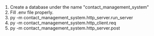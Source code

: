 1. Create a database under the name "contact_management_system"
2. Fill .env file properly.
3. py -m contact_management_system.http_server.run_server
4. py -m contact_management_system.http_client.req
5. py -m contact_management_system.http_server.post